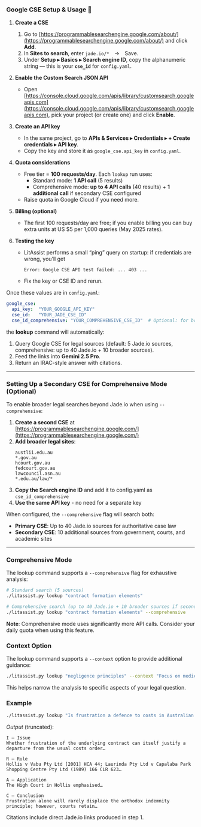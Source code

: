 ### Google CSE Setup & Usage  🔑

1. **Create a CSE**

   1. Go to [https://programmablesearchengine.google.com/about/](https://programmablesearchengine.google.com/about/) and click **Add**.
   2. In **Sites to search**, enter `jade.io/*` → Save.
   3. Under **Setup ▸ Basics ▸ Search engine ID**, copy the alphanumeric string — this is your **`cse_id`** for `config.yaml`.

2. **Enable the Custom Search JSON API**

   * Open [https://console.cloud.google.com/apis/library/customsearch.googleapis.com](https://console.cloud.google.com/apis/library/customsearch.googleapis.com), pick your project (or create one) and click **Enable**.

3. **Create an API key**

   * In the same project, go to **APIs & Services ▸ Credentials ▸ + Create credentials ▸ API key**.
   * Copy the key and store it as `google_cse.api_key` in `config.yaml`.

4. **Quota considerations**

   * Free tier = **100 requests/day**. Each `lookup` run uses:
     - Standard mode: **1 API call** (5 results)
     - Comprehensive mode: **up to 4 API calls** (40 results) + **1 additional call** if secondary CSE configured
   * Raise quota in Google Cloud if you need more.

5. **Billing (optional)**

   * The first 100 requests/day are free; if you enable billing you can buy extra units at US \$5 per 1,000 queries (May 2025 rates).

6. **Testing the key**

   * LitAssist performs a small “ping” query on startup: if credentials are wrong, you’ll get

     ```
     Error: Google CSE API test failed: ... 403 ...
     ```
   * Fix the key or CSE ID and rerun.

Once these values are in `config.yaml`:

```yaml
google_cse:
  api_key:  "YOUR_GOOGLE_API_KEY"
  cse_id:   "YOUR_JADE_CSE_ID"
  cse_id_comprehensive: "YOUR_COMPREHENSIVE_CSE_ID"  # Optional: for broader legal sources
```

the **lookup** command will automatically:

1. Query Google CSE for legal sources (default: 5 Jade.io sources, comprehensive: up to 40 Jade.io + 10 broader sources).
2. Feed the links into **Gemini 2.5 Pro**.
3. Return an IRAC-style answer with citations.

---

### Setting Up a Secondary CSE for Comprehensive Mode (Optional)

To enable broader legal searches beyond Jade.io when using `--comprehensive`:

1. **Create a second CSE** at [https://programmablesearchengine.google.com/](https://programmablesearchengine.google.com/)
2. **Add broader legal sites**:
   ```
   austlii.edu.au
   *.gov.au
   hcourt.gov.au
   fedcourt.gov.au
   lawcouncil.asn.au
   *.edu.au/law/*
   ```
3. **Copy the Search engine ID** and add it to config.yaml as `cse_id_comprehensive`
4. **Use the same API key** - no need for a separate key

When configured, the `--comprehensive` flag will search both:
- **Primary CSE**: Up to 40 Jade.io sources for authoritative case law
- **Secondary CSE**: 10 additional sources from government, courts, and academic sites

---

### Comprehensive Mode

The lookup command supports a `--comprehensive` flag for exhaustive analysis:

```bash
# Standard search (5 sources)
./litassist.py lookup "contract formation elements"

# Comprehensive search (up to 40 Jade.io + 10 broader sources if secondary CSE configured)
./litassist.py lookup "contract formation elements" --comprehensive
```

**Note**: Comprehensive mode uses significantly more API calls. Consider your daily quota when using this feature.

### Context Option

The lookup command supports a `--context` option to provide additional guidance:

```bash
./litassist.py lookup "negligence principles" --context "Focus on medical malpractice cases involving surgical errors"
```

This helps narrow the analysis to specific aspects of your legal question.

### Example

```bash
./litassist.py lookup "Is frustration a defence to costs in Australian contract law?"
```

*Output* (truncated):

```
I – Issue
Whether frustration of the underlying contract can itself justify a departure from the usual costs order…

R – Rule
Hollis v Vabu Pty Ltd [2001] HCA 44; Laurinda Pty Ltd v Capalaba Park Shopping Centre Pty Ltd (1989) 166 CLR 623…

A – Application
The High Court in Hollis emphasised…

C – Conclusion
Frustration alone will rarely displace the orthodox indemnity principle; however, courts retain…
```

Citations include direct Jade.io links produced in step 1.